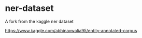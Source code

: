 # ner-dataset
A fork from the kaggle ner dataset

https://www.kaggle.com/abhinavwalia95/entity-annotated-corpus
